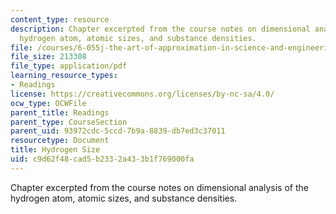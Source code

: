 ```yaml
---
content_type: resource
description: Chapter excerpted from the course notes on dimensional analysis of the
  hydrogen atom, atomic sizes, and substance densities.
file: /courses/6-055j-the-art-of-approximation-in-science-and-engineering-spring-2008/c9d62f48cad5b2332a433b1f769000fa_apr02b.pdf
file_size: 213308
file_type: application/pdf
learning_resource_types:
- Readings
license: https://creativecommons.org/licenses/by-nc-sa/4.0/
ocw_type: OCWFile
parent_title: Readings
parent_type: CourseSection
parent_uid: 93972cdc-5ccd-7b9a-8839-db7ed3c37011
resourcetype: Document
title: Hydrogen Size
uid: c9d62f48-cad5-b233-2a43-3b1f769000fa
---
```

Chapter excerpted from the course notes on dimensional analysis of the hydrogen atom, atomic sizes, and substance densities.